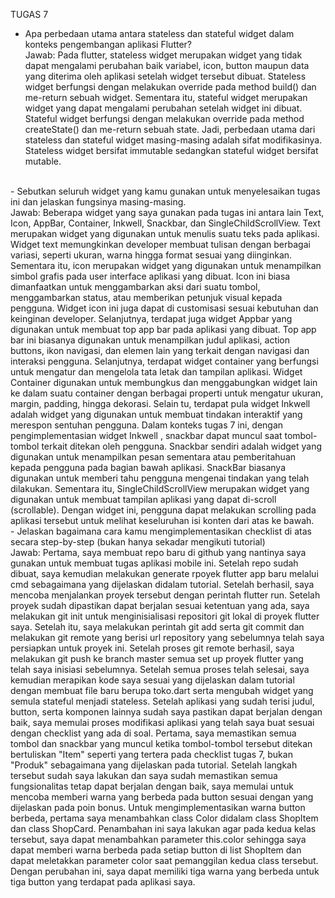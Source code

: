 TUGAS 7
- Apa perbedaan utama antara stateless dan stateful widget dalam konteks pengembangan aplikasi Flutter? <br>
Jawab: Pada flutter, stateless widget merupakan widget yang tidak dapat mengalami perubahan baik variabel, icon, button maupun data yang diterima oleh aplikasi setelah widget tersebut dibuat. Stateless widget berfungsi dengan melakukan override pada method build() dan me-return sebuah widget. Sementara itu, stateful widget merupakan widget yang dapat mengalami perubahan setelah widget ini dibuat. Stateful widget berfungsi dengan melakukan override pada method createState() dan me-return sebuah state. Jadi, perbedaan utama dari stateless dan stateful widget masing-masing adalah sifat modifikasinya. Stateless widget bersifat immutable sedangkan stateful widget bersifat mutable.
<br>
- Sebutkan seluruh widget yang kamu gunakan untuk menyelesaikan tugas ini dan jelaskan fungsinya masing-masing. <br>
Jawab: Beberapa widget yang saya gunakan pada tugas ini antara lain Text, Icon, AppBar, Container, Inkwell, Snackbar, dan SingleChildScrollView. Text merupakan widget yang digunakan untuk menulis suatu teks pada aplikasi. Widget text memungkinkan developer membuat tulisan dengan berbagai variasi, seperti ukuran, warna hingga format sesuai yang diinginkan. Sementara itu, icon merupakan widget yang digunakan untuk menampilkan simbol grafis pada user interface aplikasi yang dibuat. Icon ini biasa dimanfaatkan untuk menggambarkan aksi dari suatu tombol, menggambarkan status, atau memberikan petunjuk visual kepada pengguna. Widget icon ini juga dapat di customisasi sesuai kebutuhan dan keinginan developer. Selanjutnya, terdapat juga widget Appbar yang digunakan untuk membuat top app bar pada aplikasi yang dibuat. Top app bar ini biasanya digunakan untuk menampilkan judul aplikasi, action buttons, ikon navigasi, dan elemen lain yang terkait dengan navigasi dan interaksi pengguna. Selanjutnya, terdapat widget container yang berfungsi untuk mengatur dan mengelola tata letak dan tampilan aplikasi. Widget Container digunakan untuk membungkus dan menggabungkan widget lain ke dalam suatu container dengan berbagai properti untuk mengatur ukuran, margin, padding, hingga dekorasi. Selain tu, terdapat pula widget Inkwell adalah widget yang digunakan untuk membuat tindakan interaktif yang merespon sentuhan pengguna. Dalam konteks tugas 7 ini, dengan pengimplementasian widget Inkwell , snackbar dapat muncul saat tombol-tombol terkait ditekan oleh pengguna. Snackbar sendiri adalah widget yang digunakan untuk menampilkan pesan sementara atau pemberitahuan kepada pengguna pada bagian bawah aplikasi. SnackBar biasanya digunakan untuk memberi tahu pengguna mengenai tindakan yang telah dilakukan. Sementara itu, SingleChildScrollView merupakan widget yang digunakan untuk membuat tampilan aplikasi yang dapat di-scroll (scrollable). Dengan widget ini, pengguna dapat melakukan scrolling pada aplikasi tersebut untuk melihat keseluruhan isi konten dari atas ke bawah.
<br>
- Jelaskan bagaimana cara kamu mengimplementasikan checklist di atas secara step-by-step (bukan hanya sekadar mengikuti tutorial)
<br>
Jawab: Pertama, saya membuat repo baru di github yang nantinya saya gunakan untuk membuat tugas aplikasi mobile ini. Setelah repo sudah dibuat, saya kemudian melakukan generate rpoyek flutter app baru melalui cmd sebagaimana yang dijelaskan didalam tutorial. Setelah berhasil, saya mencoba menjalankan proyek tersebut dengan perintah flutter run. Setelah proyek sudah dipastikan dapat berjalan sesuai ketentuan yang ada, saya melakukan git init untuk menginisialisasi repositori git lokal di proyek flutter saya. Setelah itu, saya melakukan perintah git add serta git commit dan melakukan git remote yang berisi url repository yang sebelumnya telah saya persiapkan untuk proyek ini. Setelah proses git remote berhasil, saya melakukan git push ke branch master semua set up proyek flutter yang telah saya inisiasi sebelumnya. Setelah semua proses telah selesai, saya kemudian merapikan kode saya sesuai yang dijelaskan dalam tutorial dengan membuat file baru berupa toko.dart serta mengubah widget yang semula stateful menjadi stateless. Setelah aplikasi yang sudah terisi judul, button, serta komponen lainnya sudah saya pastikan dapat berjalan dengan baik, saya memulai proses modifikasi aplikasi yang telah saya buat sesuai dengan checklist yang ada di soal. Pertama, saya memastikan semua tombol dan snackbar yang muncul ketika tombol-tombol tersebut ditekan bertuliskan "Item" seperti yang tertera pada checklist tugas 7, bukan "Produk" sebagaimana yang dijelaskan pada tutorial. Setelah langkah tersebut sudah saya lakukan dan saya sudah memastikan semua fungsionalitas tetap dapat berjalan dengan baik, saya memulai untuk mencoba memberi warna yang berbeda pada button sesuai dengan yang dijelaskan pada poin bonus. Untuk mengimplementasikan warna button berbeda, pertama saya menambahkan class Color didalam class ShopItem dan class ShopCard. Penambahan ini saya lakukan agar pada kedua kelas tersebut, saya dapat menambahkan parameter this.color sehingga saya dapat memberi warna berbeda pada setiap button di list ShopItem dan dapat meletakkan parameter color saat pemanggilan kedua class tersebut. Dengan perubahan ini, saya dapat memiliki tiga warna yang berbeda untuk tiga button yang terdapat pada aplikasi saya.